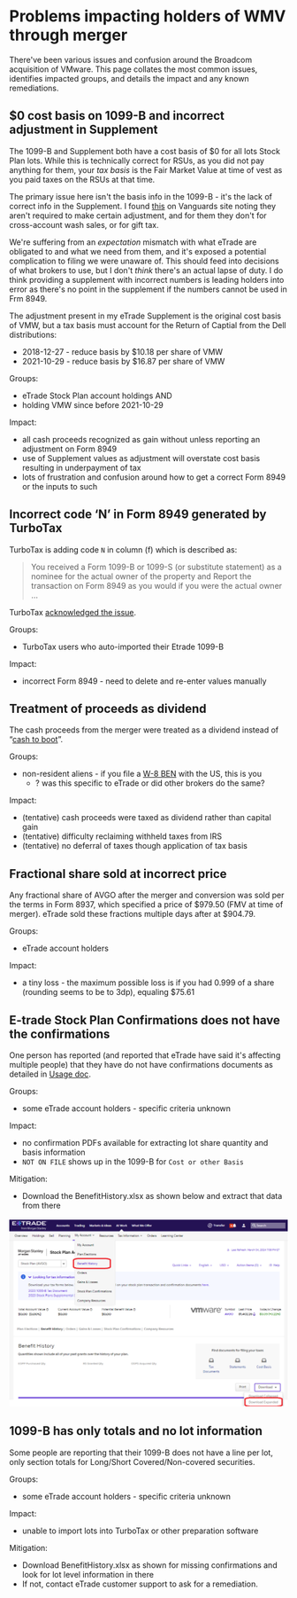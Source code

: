 # Problems impacting holders of WMV through merger

There've been various issues and confusion around the Broadcom acquisition of VMware. This page collates the most common issues, identifies impacted groups, and details the impact and any known remediations.



## $0 cost basis on 1099-B and incorrect adjustment in Supplement

The 1099-B and Supplement both have a cost basis of $0 for all lots Stock Plan lots.
While this is technically correct for RSUs, as you did not pay anything for them, your _tax basis_ is the Fair Market Value at time of vest as you paid taxes on the RSUs at that time.

The primary issue here isn't the basis info in the 1099-B - it's the lack of correct info in the Supplement. I found [this](https://investor.vanguard.com/investor-resources-education/taxes/cost-basis-covered-noncovered#:~:text=In%20addition%2C%20for,and%20Form%208949.) on Vanguards site noting they aren't required to make certain adjustment, and for them they don't for cross-account wash sales, or for gift tax.

We're suffering from an _expectation_ mismatch with what eTrade are obligated to and what we need from them, and it's exposed a potential complication to filing we were unaware of. This should feed into decisions of what brokers to use, but I don't _think_ there's an actual lapse of duty. I do think providing a supplement with incorrect numbers is leading holders into error as there's no point in the supplement if the numbers cannot be used in Frm 8949.

The adjustment present in my eTrade Supplement is the original cost basis of VMW, but a tax basis must account for the Return of Captial from the Dell distributions:
* 2018-12-27 - reduce basis by $10.18 per share of VMW
* 2021-10-29 - reduce basis by $16.87 per share of VMW

Groups:
* eTrade Stock Plan account holdings AND
* holding VMW since before 2021-10-29

Impact:
* all cash proceeds recognized as gain without unless reporting an adjustment on Form 8949
* use of Supplement values as adjustment will overstate cost basis resulting in underpayment of tax
* lots of frustration and confusion around how to get a correct Form 8949 or the inputs to such


## Incorrect code ‘N’ in Form 8949 generated by TurboTax

TurboTax is adding code `N` in column (f) which is described as:

> You received a Form 1099-B or 1099-S (or substitute statement) as a nominee for the actual owner of the property and Report the transaction on Form 8949 as you would if you were the actual owner …

TurboTax [acknowledged the issue](https://ttlc.intuit.com/community/taxes/discussion/form-8949-column-f-code-n/00/3199783).

Groups:
* TurboTax users who auto-imported their Etrade 1099-B

Impact:
* incorrect Form 8949 - need to delete and re-enter values manually 


## Treatment of proceeds as dividend

The cash proceeds from the merger were treated as a dividend instead of “[cash to boot](https://www.costbasis.com/stkchanges/cashtoboot.html#:~:text=Sometimes%20a%20corporation%20goes%20through,addition%20to%20the%20new%20stock.)”.


Groups:
* non-resident aliens - if you file a [W-8 BEN](https://www.irs.gov/forms-pubs/about-form-w-8-ben) with the US, this is you
  * ? was this specific to eTrade or did other brokers do the same?

Impact:
* (tentative) cash proceeds were taxed as dividend rather than capital gain
* (tentative) difficulty reclaiming withheld taxes from IRS
* (tentative) no deferral of taxes though application of tax basis


## Fractional share sold at incorrect price

Any fractional share of AVGO after the merger and conversion was sold per the terms in Form 8937, which specified a price of $979.50 (FMV at time of merger).
eTrade sold these fractions multiple days after at $904.79.

Groups:
* eTrade account holders

Impact:
* a tiny loss - the maximum possible loss is if you had 0.999 of a share (rounding seems to be to 3dp), equaling $75.61


## E-trade Stock Plan Confirmations does not have the confirmations

One person has reported (and reported that eTrade have said it's affecting multiple people) that they have do not have confirmations documents as detailed in [Usage doc](usage.md#etrade-stock-plan-confirmations).

Groups:
* some eTrade account holders - specific criteria unknown

Impact:
* no confirmation PDFs available for extracting lot share quantity and basis information
* `NOT ON FILE` shows up in the 1099-B for `Cost or other Basis`

Mitigation:
* Download the BenefitHistory.xlsx as shown below and extract that data from there

![screenshot highlighting benefit history spreadsheet download](assets/etrade-benefit-history-spreadsheet-download-highlighted.png)


## 1099-B has only totals and no lot information

Some people are reporting that their 1099-B does not have a line per lot, only section totals for Long/Short Covered/Non-covered securities.

Groups:
* some eTrade account holders - specific criteria unknown

Impact:
* unable to import lots into TurboTax or other preparation software

Mitigation:
* Download BenefitHistory.xlsx as shown for missing confirmations and look for lot level information in there
* If not, contact eTrade customer support to ask for a remediation.
